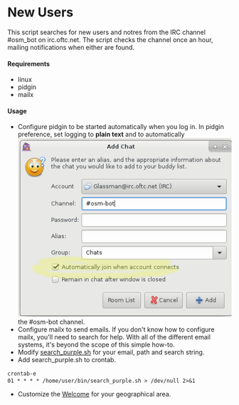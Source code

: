 # New Users

This script searches for new users and notres from the IRC channel #osm_bot on irc.oftc.net. The script checks the channel once an hour, mailing notifications when either are found. 

#### Requirements
-  linux
-  pidgin
-  mailx

#### Usage
-  Configure pidgin to be started automatically when you log in. In pidgin preference, set logging to **plain text** and to automatically ![start](pidgin.png) the #osm-bot channel. 
-  Configure mailx to send emails. If you don't know how to configure mailx, you'll need to search for help. With all of the different email systems, it's beyond the scope of this simple how-to. 
-  Modify [search_purple.sh](search_purple.sh) for your email, path and search string.
-  Add search_purple.sh to crontab.
```
crontab-e
01 * * * * /home/user/bin/search_purple.sh > /dev/null 2>&1
```
-  Customize the [Welcome](WelcomeMessage.md) for your geographical area.
